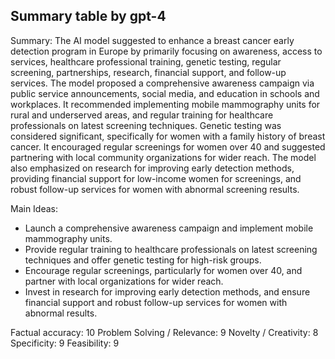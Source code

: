 ## Summary table by gpt-4
Summary: 
The AI model suggested to enhance a breast cancer early detection program in Europe by primarily focusing on awareness, access to services, healthcare professional training, genetic testing, regular screening, partnerships, research, financial support, and follow-up services. The model proposed a comprehensive awareness campaign via public service announcements, social media, and education in schools and workplaces. It recommended implementing mobile mammography units for rural and underserved areas, and regular training for healthcare professionals on latest screening techniques. Genetic testing was considered significant, specifically for women with a family history of breast cancer. It encouraged regular screenings for women over 40 and suggested partnering with local community organizations for wider reach. The model also emphasized on research for improving early detection methods, providing financial support for low-income women for screenings, and robust follow-up services for women with abnormal screening results.

Main Ideas: 
- Launch a comprehensive awareness campaign and implement mobile mammography units.
- Provide regular training to healthcare professionals on latest screening techniques and offer genetic testing for high-risk groups.
- Encourage regular screenings, particularly for women over 40, and partner with local organizations for wider reach.
- Invest in research for improving early detection methods, and ensure financial support and robust follow-up services for women with abnormal results.

Factual accuracy: 10
Problem Solving / Relevance: 9
Novelty / Creativity: 8
Specificity: 9
Feasibility: 9